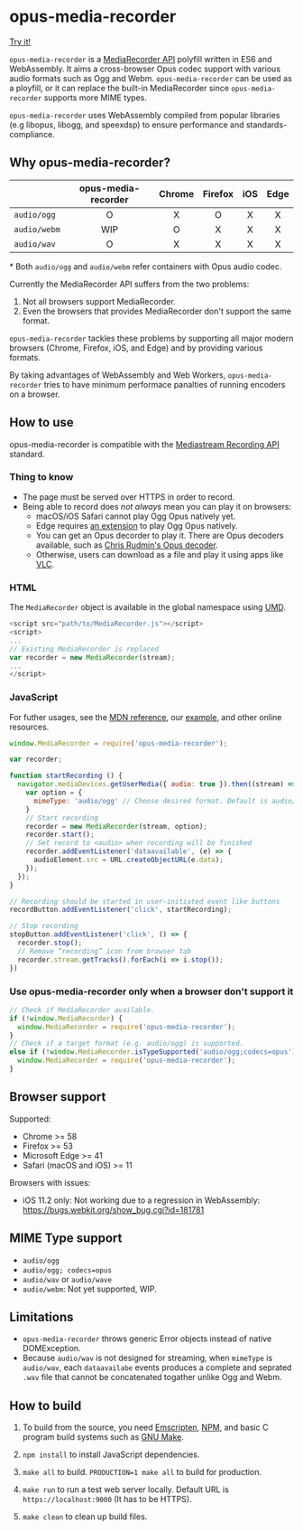 # opus-media-recorder

[Try it!](https://kbumsik.io/opus-media-recorder/)

`opus-media-recorder` is a [MediaRecorder API](https://w3c.github.io/mediacapture-record/#mediarecorder-api) polyfill written in ES6 and WebAssembly. It aims a cross-browser Opus codec support with various audio formats such as Ogg and Webm. `opus-media-recorder` can be used as a ployfill, or it can replace the built-in MediaRecorder since `opus-media-recorder` supports more MIME types.

`opus-media-recorder` uses WebAssembly compiled from popular libraries (e.g libopus, libogg, and speexdsp) to ensure performance and standards-compliance.

## Why opus-media-recorder?

|              | opus-media-recorder | Chrome | Firefox | iOS | Edge |
|--------------|:-------------------:|:------:|:-------:|:---:|:----:|
| `audio/ogg`  |          O          |    X   |    O    |  X  |   X  |
| `audio/webm` |         WIP         |    O   |    X    |  X  |   X  |
| `audio/wav`  |          O          |    X   |    X    |  X  |   X  |

\* Both `audio/ogg` and `audio/webm` refer containers with Opus audio codec.

Currently the MediaRecorder API suffers from the two problems:

1. Not all browsers support MediaRecorder.
2. Even the browsers that provides MediaRecorder don't support the same format.

`opus-media-recorder` tackles these problems by supporting all major modern browsers (Chrome, Firefox, iOS, and Edge) and by providing various formats.

By taking advantages of WebAssembly and Web Workers, `opus-media-recorder` tries to have minimum performace panalties of running encoders on a browser.

## How to use

opus-media-recorder is compatible with the [Mediastream Recording API](https://developer.mozilla.org/en-US/docs/Web/API/MediaRecorder) standard.

### Thing to know

* The page must be served over HTTPS in order to record.
* Being able to record does *not always* mean you can play it on browsers:
  * macOS/iOS Safari cannot play Ogg Opus natively yet.
  * Edge requires [an extension](https://wpdev.uservoice.com/forums/257854-microsoft-edge-developer/suggestions/6513488-ogg-vorbis-and-opus-audio-formats-support-firefox) to play Ogg Opus natively.
  * You can get an Opus decorder to play it. There are Opus decoders available, such as [Chris Rudmin's Opus decoder](https://github.com/chris-rudmin/opus-recorder).
  * Otherwise, users can download as a file and play it using apps like [VLC](https://www.videolan.org/vlc/index.html).

### HTML

The `MediaRecorder` object is available in the global namespace using [UMD](https://github.com/umdjs/umd).

```javascript
<script src="path/to/MediaRecorder.js"></script>
<script>
...
// Existing MediaRecorder is replaced
var recorder = new MediaRecorder(stream);
...
</script>
```

### JavaScript

For futher usages, see the [MDN reference](https://developer.mozilla.org/en-US/docs/Web/API/MediaRecorder), our [example](docs), and other online resources.

```javascript
window.MediaRecorder = require('opus-media-recorder');

var recorder;

function startRecording () {
  navigator.mediaDevices.getUserMedia({ audio: true }).then((stream) => {
    var option = {
      mimeType: 'audio/ogg' // Choose desired format. Default is audio/ogg
    }
    // Start recording
    recorder = new MediaRecorder(stream, option);
    recorder.start();
    // Set record to <audio> when recording will be finished
    recorder.addEventListener('dataavailable', (e) => {
      audioElement.src = URL.createObjectURL(e.data);
    });
  });
}

// Recording should be started in user-initiated event like buttons
recordButton.addEventListener('click', startRecording);

// Stop recording
stopButton.addEventListener('click', () => {
  recorder.stop();
  // Remove “recording” icon from browser tab
  recorder.stream.getTracks().forEach(i => i.stop());
})
```

### Use opus-media-recorder only when a browser don't support it

```javascript
// Check if MediaRecorder available.
if (!window.MediaRecorder) {
  window.MediaRecorder = require('opus-media-recorder');
}
// Check if a target format (e.g. audio/ogg) is supported.
else if (!window.MediaRecorder.isTypeSupported('audio/ogg;codecs=opus')) {
  window.MediaRecorder = require('opus-media-recorder');
}
```

## Browser support

Supported:

* Chrome >= 58
* Firefox >= 53
* Microsoft Edge >= 41
* Safari (macOS and iOS) >= 11

Browsers with issues:

* iOS 11.2 only: Not working due to a regression in WebAssembly: https://bugs.webkit.org/show_bug.cgi?id=181781

## MIME Type support

* `audio/ogg`
* `audio/ogg; codecs=opus`
* `audio/wav` or `audio/wave`
* `audio/webm`: Not yet supported, WIP.

## Limitations

* `opus-media-recorder` throws generic Error objects instead of native DOMException.
* Because `audio/wav` is not designed for streaming, when `mimeType` is `audio/wav`, each `dataavailabe` events produces a complete and seprated `.wav` file that cannot be concatenated togather unlike Ogg and Webm.

## How to build

1. To build from the source, you need [Emscripten](https://github.com/kripken/emscripten), [NPM](https://www.npmjs.com/), and basic C program build systems such as [GNU Make](https://www.gnu.org/software/make/).

2. `npm install` to install JavaScript dependencies.

3. `make all` to build. `PRODUCTION=1 make all` to build for production.

4. `make run` to run a test web server locally. Default URL is `https://localhost:9000` (It has to be HTTPS).

5. `make clean` to clean up build files.
